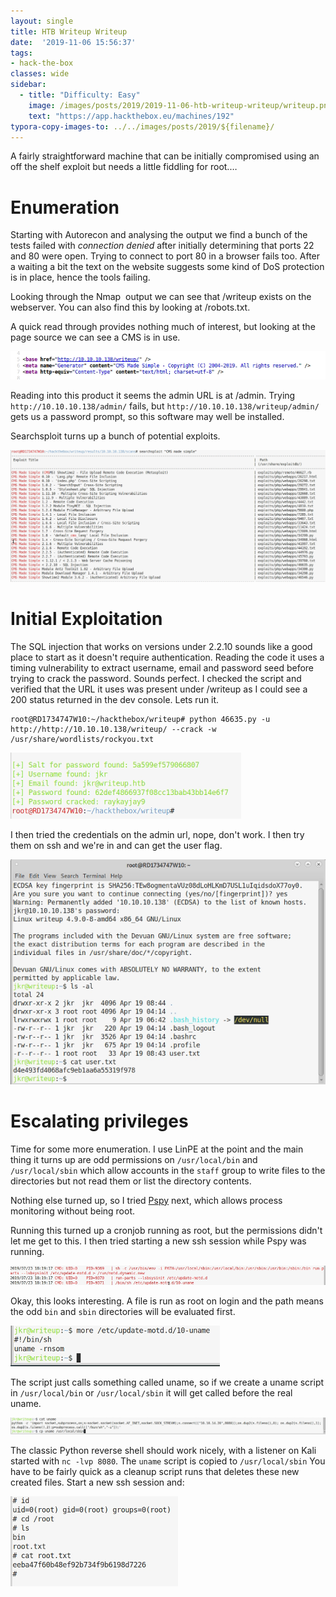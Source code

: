 ```yaml
---
layout: single
title: HTB Writeup Writeup
date:  '2019-11-06 15:56:37'
tags:
- hack-the-box
classes: wide
sidebar:
  - title: "Difficulty: Easy"
    image: /images/posts/2019/2019-11-06-htb-writeup-writeup/writeup.png
    text: "https://app.hackthebox.eu/machines/192"
typora-copy-images-to: ../../images/posts/2019/${filename}/
---
```

A fairly straightforward machine that can be initially compromised using an off the shelf exploit but needs a little fiddling for root.…

# Enumeration

Starting with Autorecon and analysing the output we find a bunch of the tests failed with _connection denied_ after initially determining that ports 22 and 80 were open. Trying to connect to port 80 in a browser fails too. After a waiting a bit the text on the website suggests some kind of DoS protection is in place, hence the tools failing.

Looking through the Nmap &nbsp;output we can see that /writeup exists on the webserver. You can also find this by looking at /robots.txt.

A quick read through provides nothing much of interest, but looking at the page source we can see a CMS is in use.

![vlcsnap-2019-07-24-15h21m58s001](../../images/posts/2019/2019-11-06-htb-writeup-writeup/vlcsnap-2019-07-24-15h21m58s001.png)

Reading into this product it seems the admin URL is at /admin. Trying `http://10.10.10.138/admin/` fails, but `http://10.10.10.138/writeup/admin/` gets us a password prompt, so this software may well be installed.

Searchsploit turns up a bunch of potential exploits.

![vlcsnap-2019-07-24-15h34m49s120](../../images/posts/2019/2019-11-06-htb-writeup-writeup/vlcsnap-2019-07-24-15h34m49s120.png)

# Initial Exploitation

The SQL injection that works on versions under 2.2.10 sounds like a good place to start as it doesn't require authentication. Reading the code it uses a timing vulnerability to extract username, email and password seed before trying to crack the password. Sounds perfect. I checked the script and verified that the URL it uses was present under /writeup as I could see a 200 status returned in the dev console. Lets run it.

    root@RD1734747W10:~/hackthebox/writeup# python 46635.py -u http://http://10.10.10.138/writeup/ --crack -w /usr/share/wordlists/rockyou.txt

![vlcsnap-2019-07-24-16h04m24s353](../../images/posts/2019/2019-11-06-htb-writeup-writeup/vlcsnap-2019-07-24-16h04m24s353.png)

I then tried the credentials on the admin url, nope, don't work. I then try them on ssh and we're in and can get the user flag.

![vlcsnap-2019-07-24-16h07m50s527](../../images/posts/2019/2019-11-06-htb-writeup-writeup/vlcsnap-2019-07-24-16h07m50s527.png)

# Escalating privileges

Time for some more enumeration. I use LinPE at the point and the main thing it turns up are odd permissions on `/usr/local/bin` and `/usr/local/sbin` which allow accounts in the `staff` group to write files to the directories but not read them or list the directory contents.

Nothing else turned up, so I tried [Pspy](https://github.com/DominicBreuker/pspy) next, which allows process monitoring without being root.

Running this turned up a cronjob running as root, but the permissions didn't let me get to this. I then tried starting a new ssh session while Pspy was running.

![vlcsnap-2019-07-24-16h13m14s512](../../images/posts/2019/2019-11-06-htb-writeup-writeup/vlcsnap-2019-07-24-16h13m14s512.png)

Okay, this looks interesting. A file is run as root on login and the path means the odd `bin` and `sbin` directories will be evaluated first.

![vlcsnap-2019-07-24-16h17m30s539](../../images/posts/2019/2019-11-06-htb-writeup-writeup/vlcsnap-2019-07-24-16h17m30s539.png)

The script just calls something called uname, so if we create a uname script in `/usr/local/bin` or `/usr/local/sbin` it will get called before the real uname.

![vlcsnap-2019-07-24-16h20m37s833](../../images/posts/2019/2019-11-06-htb-writeup-writeup/vlcsnap-2019-07-24-16h20m37s833.png)

The classic Python reverse shell should work nicely, with a listener on Kali started with `nc -lvp 8080`. The `uname` script is copied to `/usr/local/sbin` You have to be fairly quick as a cleanup script runs that deletes these new created files. Start a new ssh session and:

![vlcsnap-2019-07-24-16h23m52s036](../../images/posts/2019/2019-11-06-htb-writeup-writeup/vlcsnap-2019-07-24-16h23m52s036.png)
